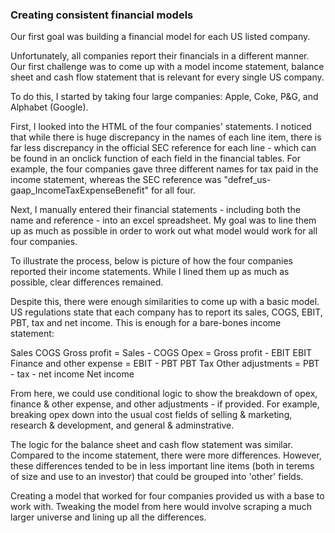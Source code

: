 ### Creating consistent financial models

Our first goal was building a financial model for each US listed company. 

Unfortunately, all companies report their financials in a different manner. Our first challenge was to come up with a model income statement, balance sheet and cash flow statement that is relevant for every single US company.

To do this, I started by taking four large companies: Apple, Coke, P&G, and Alphabet (Google). 

First, I looked into the HTML of the four companies' statements. I noticed that while there is huge discrepancy in the names of each line item, there is far less discrepancy in the official SEC reference for each line - which can be found in an onclick function of each field in the financial tables. For example, the four companies gave three different names for tax paid in the income statement, whereas the SEC reference was "defref_us-gaap_IncomeTaxExpenseBenefit" for all four. 

Next, I manually entered their financial statements - including both the name and reference - into an excel spreadsheet. My goal was to line them up as much as possible in order to work out what model would work for all four companies. 

To illustrate the process, below is picture of how the four companies reported their income statements. While I lined them up as much as possible, clear differences remained.

<XXXX PICTURE XXXX>

Despite this, there were enough similarities to come up with a basic model. US regulations state that each company has to report its sales, COGS, EBIT, PBT, tax and net income. This is enough for a bare-bones income statement: 

Sales
COGS
Gross profit = Sales - COGS
Opex = Gross profit - EBIT
EBIT
Finance and other expense = EBIT - PBT
PBT
Tax
Other adjustments = PBT - tax - net income
Net income

From here, we could use conditional logic to show the breakdown of opex, finance & other expense, and other adjustments - if provided. For example, breaking opex down into the usual cost fields of selling & marketing, research & development, and general & adminstrative. 

The logic for the balance sheet and cash flow statement was similar. Compared to the income statement, there were more differences. However, these differences tended to be in less important line items (both in terems of size and use to an investor) that could be grouped into 'other' fields. 

Creating a model that worked for four companies provided us with a base to work with. Tweaking the model from here would involve scraping a much larger universe and lining up all the differences. 